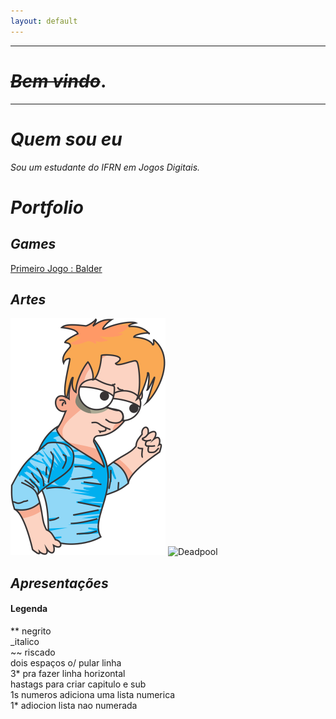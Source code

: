 ```yaml
---
layout: default
---
```

* * *
# _~~Bem vindo~~_.
* * *
# _Quem sou eu_
_Sou um estudante do IFRN em Jogos Digitais._
# _Portfolio_

## _Games_

[Primeiro Jogo : Balder](https://mychellangello.github.io/Balder/)

## _Artes_

![](persona.png)
![Deadpool](https://www.google.com.br/search?q=pixel+art&tbm=isch&tbo=u&source=univ&sa=X&ved=0ahUKEwiurcPA8JjZAhVMOZAKHY2bAdYQsAQIJg&biw=1920&bih=974#imgrc=KWxJqsWUCbyt7M:)
## _Apresentações_




#### Legenda  
** negrito  
_italico  
~~ riscado  
  dois espaços o/ pular linha   
3* pra fazer linha horizontal  
hastags para criar capitulo e sub  
1s numeros adiciona uma lista numerica  
1* adiocion lista nao numerada  
